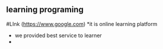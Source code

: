 ## learning programing

#LInk (https://www.google.com)
*it is online learning platform
* we provided best service to learner
*


